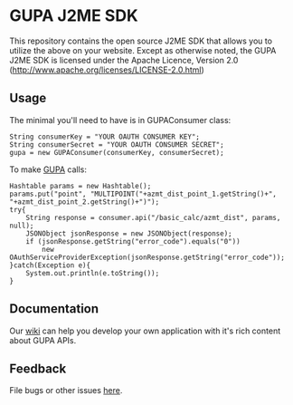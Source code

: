 GUPA J2ME SDK
================

This repository contains the open source J2ME SDK that allows you to utilize the
above on your website. Except as otherwise noted, the GUPA J2ME SDK
is licensed under the Apache Licence, Version 2.0
(http://www.apache.org/licenses/LICENSE-2.0.html)


Usage
-----

The minimal you'll need to have is in GUPAConsumer class:

	String consumerKey = "YOUR OAUTH CONSUMER KEY";
    String consumerSecret = "YOUR OAUTH CONSUMER SECRET";
    gupa = new GUPAConsumer(consumerKey, consumerSecret);
			

To make [GUPA][GUPA] calls:
	
	Hashtable params = new Hashtable();
    params.put("point", "MULTIPOINT("+azmt_dist_point_1.getString()+", "+azmt_dist_point_2.getString()+")");
    try{
		String response = consumer.api("/basic_calc/azmt_dist", params, null);
		JSONObject jsonResponse = new JSONObject(response);
		if (jsonResponse.getString("error_code").equals("0"))
			new OAuthServiceProviderException(jsonResponse.getString("error_code"));
	}catch(Exception e){
		System.out.println(e.toString());
	}

[GUPA]: http://www.geomatikuygulamalar.com/gupa


Documentation
--------
Our [wiki] can help you develop your own application with it's rich content about GUPA APIs.

[wiki]: http://www.geomatikuygulamalar.com/wiki

Feedback
--------

File bugs or other issues [here][issues].

[issues]: http://github.com/mtrcn/gupa-j2me/issues
